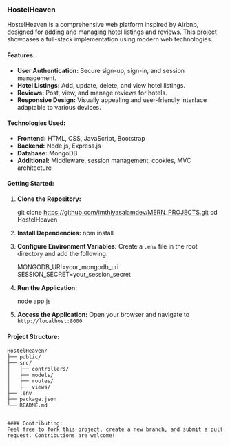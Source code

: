 ### HostelHeaven

HostelHeaven is a comprehensive web platform inspired by Airbnb, designed for adding and managing hotel listings and reviews. This project showcases a full-stack implementation using modern web technologies.

#### Features:
- **User Authentication:** Secure sign-up, sign-in, and session management.
- **Hotel Listings:** Add, update, delete, and view hotel listings.
- **Reviews:** Post, view, and manage reviews for hotels.
- **Responsive Design:** Visually appealing and user-friendly interface adaptable to various devices.

#### Technologies Used:
- **Frontend:** HTML, CSS, JavaScript, Bootstrap
- **Backend:** Node.js, Express.js
- **Database:** MongoDB
- **Additional:** Middleware, session management, cookies, MVC architecture

#### Getting Started:

1. **Clone the Repository:**
   
   git clone https://github.com/imthiyasalamdev/MERN_PROJECTS.git
   cd HostelHeaven
   

2. **Install Dependencies:**
   npm install
  

3. **Configure Environment Variables:**
   Create a `.env` file in the root directory and add the following:

   MONGODB_URI=your_mongodb_uri
   SESSION_SECRET=your_session_secret
   

4. **Run the Application:**
   
   node app.js
   

5. **Access the Application:**
   Open your browser and navigate to `http://localhost:8000`

#### Project Structure:
```
HostelHeaven/
├── public/
├── src/
│   ├── controllers/
│   ├── models/
│   ├── routes/
│   ├── views/
├── .env
├── package.json
└── README.md


#### Contributing:
Feel free to fork this project, create a new branch, and submit a pull request. Contributions are welcome!
